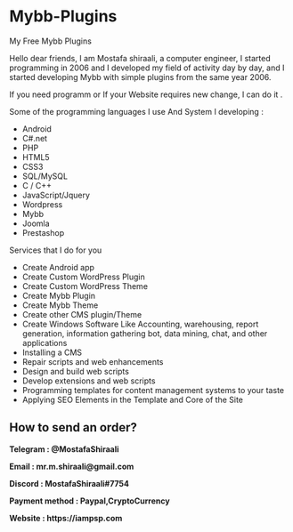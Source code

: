 # Mybb-Plugins
My Free Mybb Plugins

<p>Hello dear friends, I am Mostafa shiraali, a computer engineer, I started programming in 2006 and I developed my field of activity day by day, and I started developing Mybb with simple plugins from the same year 2006.
</p>
<p>If you need programm or If your Website requires new change, I can do it .</p>

<p>Some of the programming languages I use And System I developing :</p>
<ul>
    <li>Android</li>
   <li> C#.net</li>
    <li>PHP</li>
    <li>HTML5</li>
    <li>CSS3</li>
    <li>SQL/MySQL</li>
    <li>C / C++</li>
    <li>JavaScript/Jquery</li>
    <li>Wordpress</li>
    <li>Mybb</li>
    <li>Joomla</li>
    <li>Prestashop</li>
    </ul>
<p>Services that I do for you</p>
<ul>
<li>Create Android app</li>
<li>Create Custom WordPress Plugin</li>
<li>Create Custom WordPress Theme</li>
<li>Create Mybb Plugin</li>
<li>Create Mybb Theme</li>
<li>Create other CMS plugin/Theme</li>
<li>Create Windows Software Like Accounting, warehousing, report generation, information gathering bot, data mining, chat, and other applications</li>
<li>Installing a CMS</li>
<li>Repair scripts and web enhancements</li>
<li>Design and build web scripts</li>
<li>Develop extensions and web scripts</li>
<li>Programming templates for content management systems to your taste</li>
<li>Applying SEO Elements in the Template and Core of the Site</li>
</ul>
 <p><h2>How to send an order?</h2></p>

<p><strong>Telegram : @MostafaShiraali</strong></p>
<p><strong>Email : mr.m.shiraali@gmail.com</strong></p>
<p><strong>Discord : MostafaShiraali#7754</strong></p>
<p><strong>Payment method : Paypal,CryptoCurrency</strong></p>
<p><strong>Website : https://iampsp.com</strong></p>


